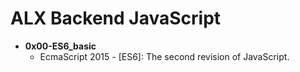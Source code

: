 # ALX Backend JavaScript

- **0x00-ES6_basic**
  - EcmaScript 2015 - [ES6]: The second revision of JavaScript.
